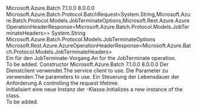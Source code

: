 <Type Name="JobTerminateBatchRequest" FullName="Microsoft.Azure.Batch.Protocol.BatchRequests.JobTerminateBatchRequest">
  <TypeSignature Language="C#" Value="public class JobTerminateBatchRequest : Microsoft.Azure.Batch.Protocol.BatchRequest&lt;string,Microsoft.Azure.Batch.Protocol.Models.JobTerminateOptions,Microsoft.Rest.Azure.AzureOperationHeaderResponse&lt;Microsoft.Azure.Batch.Protocol.Models.JobTerminateHeaders&gt;&gt;" />
  <TypeSignature Language="ILAsm" Value=".class public auto ansi beforefieldinit JobTerminateBatchRequest extends Microsoft.Azure.Batch.Protocol.BatchRequest`3&lt;string, class Microsoft.Azure.Batch.Protocol.Models.JobTerminateOptions, class Microsoft.Rest.Azure.AzureOperationHeaderResponse`1&lt;class Microsoft.Azure.Batch.Protocol.Models.JobTerminateHeaders&gt;&gt;" />
  <TypeSignature Language="DocId" Value="T:Microsoft.Azure.Batch.Protocol.BatchRequests.JobTerminateBatchRequest" />
  <TypeSignature Language="VB.NET" Value="Public Class JobTerminateBatchRequest&#xA;Inherits BatchRequest(Of String, JobTerminateOptions, AzureOperationHeaderResponse(Of JobTerminateHeaders))" />
  <TypeSignature Language="F#" Value="type JobTerminateBatchRequest = class&#xA;    inherit BatchRequest&lt;string, JobTerminateOptions, AzureOperationHeaderResponse&lt;JobTerminateHeaders&gt;&gt;" />
  <AssemblyInfo>
    <AssemblyName>Microsoft.Azure.Batch</AssemblyName>
    <AssemblyVersion>7.1.0.0</AssemblyVersion>
    <AssemblyVersion>8.0.0.0</AssemblyVersion>
  </AssemblyInfo>
  <Base>
    <BaseTypeName>Microsoft.Azure.Batch.Protocol.BatchRequest&lt;System.String,Microsoft.Azure.Batch.Protocol.Models.JobTerminateOptions,Microsoft.Rest.Azure.AzureOperationHeaderResponse&lt;Microsoft.Azure.Batch.Protocol.Models.JobTerminateHeaders&gt;&gt;</BaseTypeName>
    <BaseTypeArguments>
      <BaseTypeArgument TypeParamName="TBody">System.String</BaseTypeArgument>
      <BaseTypeArgument TypeParamName="TOptions">Microsoft.Azure.Batch.Protocol.Models.JobTerminateOptions</BaseTypeArgument>
      <BaseTypeArgument TypeParamName="TResponse">Microsoft.Rest.Azure.AzureOperationHeaderResponse&lt;Microsoft.Azure.Batch.Protocol.Models.JobTerminateHeaders&gt;</BaseTypeArgument>
    </BaseTypeArguments>
  </Base>
  <Interfaces />
  <Docs>
    <summary>
            <span data-ttu-id="ce88e-101">Ein <see cref="T:Microsoft.Azure.Batch.Protocol.IBatchRequest" /> für den JobTerminate-Vorgang.</span><span class="sxs-lookup"><span data-stu-id="ce88e-101">An <see cref="T:Microsoft.Azure.Batch.Protocol.IBatchRequest" /> for the JobTerminate operation.</span></span>
            </summary>
    <remarks>To be added.</remarks>
  </Docs>
  <Members>
    <Member MemberName=".ctor">
      <MemberSignature Language="C#" Value="public JobTerminateBatchRequest (Microsoft.Azure.Batch.Protocol.BatchServiceClient serviceClient, string parameters, System.Threading.CancellationToken cancellationToken);" />
      <MemberSignature Language="ILAsm" Value=".method public hidebysig specialname rtspecialname instance void .ctor(class Microsoft.Azure.Batch.Protocol.BatchServiceClient serviceClient, string parameters, valuetype System.Threading.CancellationToken cancellationToken) cil managed" />
      <MemberSignature Language="DocId" Value="M:Microsoft.Azure.Batch.Protocol.BatchRequests.JobTerminateBatchRequest.#ctor(Microsoft.Azure.Batch.Protocol.BatchServiceClient,System.String,System.Threading.CancellationToken)" />
      <MemberSignature Language="F#" Value="new Microsoft.Azure.Batch.Protocol.BatchRequests.JobTerminateBatchRequest : Microsoft.Azure.Batch.Protocol.BatchServiceClient * string * System.Threading.CancellationToken -&gt; Microsoft.Azure.Batch.Protocol.BatchRequests.JobTerminateBatchRequest" Usage="new Microsoft.Azure.Batch.Protocol.BatchRequests.JobTerminateBatchRequest (serviceClient, parameters, cancellationToken)" />
      <MemberType>Constructor</MemberType>
      <AssemblyInfo>
        <AssemblyName>Microsoft.Azure.Batch</AssemblyName>
        <AssemblyVersion>7.1.0.0</AssemblyVersion>
        <AssemblyVersion>8.0.0.0</AssemblyVersion>
      </AssemblyInfo>
      <Parameters>
        <Parameter Name="serviceClient" Type="Microsoft.Azure.Batch.Protocol.BatchServiceClient" />
        <Parameter Name="parameters" Type="System.String" />
        <Parameter Name="cancellationToken" Type="System.Threading.CancellationToken" />
      </Parameters>
      <Docs>
        <param name="serviceClient"><span data-ttu-id="ce88e-102">Der Dienstclient verwendet.</span><span class="sxs-lookup"><span data-stu-id="ce88e-102">The service client to use.</span></span></param>
        <param name="parameters"><span data-ttu-id="ce88e-103">Die Parameter zu verwenden.</span><span class="sxs-lookup"><span data-stu-id="ce88e-103">The parameters to use.</span></span></param>
        <param name="cancellationToken"><span data-ttu-id="ce88e-104">Ein <see cref="T:System.Threading.CancellationToken" /> Steuerung der Lebensdauer der Anforderung.</span><span class="sxs-lookup"><span data-stu-id="ce88e-104">A <see cref="T:System.Threading.CancellationToken" /> controlling the request lifetime.</span></span></param>
        <summary>
            <span data-ttu-id="ce88e-105">Initialisiert eine neue Instanz der <see cref="T:Microsoft.Azure.Batch.Protocol.BatchRequests.JobTerminateBatchRequest" />-Klasse.</span><span class="sxs-lookup"><span data-stu-id="ce88e-105">Initializes a new instance of the <see cref="T:Microsoft.Azure.Batch.Protocol.BatchRequests.JobTerminateBatchRequest" /> class.</span></span>
            </summary>
        <remarks>To be added.</remarks>
      </Docs>
    </Member>
  </Members>
</Type>